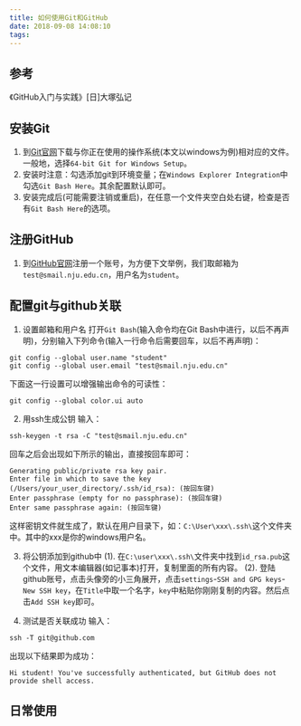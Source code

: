 ```yaml
---
title: 如何使用Git和GitHub
date: 2018-09-08 14:08:10
tags:
---
```


## 参考
《GitHub入门与实践》[日]大塚弘记

<!--more-->

## 安装Git
1. 到[Git官网](https://git-scm.com/downloads)下载与你正在使用的操作系统(本文以windows为例)相对应的文件。一般地，选择``64-bit Git for Windows Setup``。
2. 安装时注意：勾选添加git到环境变量；在``Windows Explorer Integration``中勾选``Git Bash Here``。其余配置默认即可。
3. 安装完成后(可能需要注销或重启)，在任意一个文件夹空白处右键，检查是否有``Git Bash Here``的选项。

## 注册GitHub
1. 到[GitHub官网](https://github.com)注册一个账号，为方便下文举例，我们取邮箱为`` test@smail.nju.edu.cn ``，用户名为`student`。

## 配置git与github关联
1. 设置邮箱和用户名
打开``Git Bash``(输入命令均在Git Bash中进行，以后不再声明)，分别输入下列命令(输入一行命令后需要回车，以后不再声明)：

```shell
git config --global user.name "student"
git config --global user.email "test@smail.nju.edu.cn"
```
下面这一行设置可以增强输出命令的可读性：

```shell
git config --global color.ui auto
```
2. 用ssh生成公钥
输入：

```shell
ssh-keygen -t rsa -C "test@smail.nju.edu.cn"
```

回车之后会出现如下所示的输出，直接按回车即可：

```shell
Generating public/private rsa key pair.
Enter file in which to save the key
(/Users/your_user_directory/.ssh/id_rsa): (按回车键)
Enter passphrase (empty for no passphrase): (按回车键)
Enter same passphrase again: (按回车键)
```

这样密钥文件就生成了，默认在用户目录下，如：``C:\User\xxx\.ssh\``这个文件夹中。其中的xxx是你的windows用户名。

3. 将公钥添加到github中
 (1). 在``C:\user\xxx\.ssh\``文件夹中找到``id_rsa.pub``这个文件，用文本编辑器(如记事本)打开，复制里面的所有内容。
 (2). 登陆github账号，点击头像旁的小三角展开，点击``settings``-``SSH and GPG keys``-``New SSH key``，在``Title``中取一个名字，``key``中粘贴你刚刚复制的内容。然后点击``Add SSH key``即可。

4. 测试是否关联成功
输入：

```shell
ssh -T git@github.com
```

出现以下结果即为成功：

```shell
Hi student! You've successfully authenticated, but GitHub does not provide shell access.
```

## 日常使用
